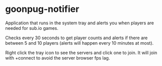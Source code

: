 # goonpug-notifier
Application that runs in the system tray and alerts you when players are needed for sub.io games.

Checks every 30 seconds to get player counts and alerts if there are between 5 and 10 players (alerts will happen every 10 minutes at most).

Right click the tray icon to see the servers and click one to join. It will join with +connect to avoid the server browser fps lag.
